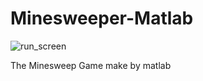 # Minesweeper-Matlab

![run_screen](https://user-images.githubusercontent.com/56443833/159147202-37cb6875-9cf2-47b0-9fc1-0da98dee21ad.gif)

The Minesweep Game make by matlab
